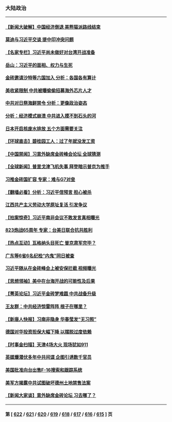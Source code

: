 ### 大陆政治
---
#### [【新闻大破解】中国经济倒退 美熊猫派路线结束](../../pages/ncid277/n14060539.md) 
#### [莫迪与习近平交谈 提中印冲突问题](../../pages/ncid277/n14060615.md) 
#### [【名家专栏】习近平尚未做好对台湾开战准备](../../pages/ncid277/n14060479.md) 
#### [岳山：习近平的面相、权力与生死](../../pages/ncid277/n14060120.md) 
#### [金砖邀请沙特等六国加入 分析：各国各有算计](../../pages/ncid277/n14060562.md) 
#### [美收紧限制 中共被曝偷偷招募海外芯片人才](../../pages/ncid277/n14060258.md) 
#### [中共对日祭海鲜禁令 分析：更像政治姿态](../../pages/ncid277/n14060469.md) 
#### [分析：经济模式崩溃 中共进入摸不到石头的河](../../pages/ncid277/n14060468.md) 
#### [日本开启核废水排放 五个方面需要关注](../../pages/ncid277/n14060237.md) 
#### [【环球直击】碧桂园工人：过了年就没发工资](../../pages/ncid277/n14059608.md) 
#### [【中国禁闻】习意外缺席金砖峰会论坛 全球猜测](../../pages/ncid277/n14059554.md) 
#### [【全球新闻】普里戈津飞机失事 拜登暗示普京为推手](../../pages/ncid277/n14060183.md) 
#### [习推金砖国扩容 专家：难与G7对垒](../../pages/ncid277/n14059737.md) 
#### [【翻墙必看】分析：习近平信预言 担心被杀](../../pages/ncid277/n14060002.md) 
#### [江西共产主义劳动大学原址复活 引发争议](../../pages/ncid277/n14060004.md) 
#### [【拍案惊奇】习近平南非会议不敢发言真相曝光](../../pages/ncid277/n14059985.md) 
#### [823炮战65周年 专家：台美日联合抗共胜利](../../pages/ncid277/n14059697.md) 
#### [【热点互动】瓦格纳头目死亡 普京肃军完毕？](../../pages/ncid277/n14059908.md) 
#### [广东等6省6名纪检“内鬼”同日被查](../../pages/ncid277/n14059970.md) 
#### [习近平随从在金砖峰会上被安保拦截 视频曝光](../../pages/ncid277/n14059943.md) 
#### [【思想领袖】美中在台海开战的可能性及后果](../../pages/ncid277/n14045671.md) 
#### [【菁英论坛】习近平金砖梦难圆 中共战备升级](../../pages/ncid277/n14059857.md) 
#### [王友群：中共经济惊雷阵阵 根子在哪里？](../../pages/ncid277/n14059821.md) 
#### [【新唐人快报】习南非隐身 华春莹发“无习照”](../../pages/ncid277/n14059905.md) 
#### [德国对华投资担保大幅下降 以摆脱过度依赖](../../pages/ncid277/n14059799.md) 
#### [【时事金扫描】天津4场大火 现场犹如911](../../pages/ncid277/n14059713.md) 
#### [英媒爆潜伏多年中共间谍 企图引诱数千官员](../../pages/ncid277/n14059810.md) 
#### [美国批准向台出售F-16搜索和跟踪系统](../../pages/ncid277/n14059781.md) 
#### [美军方揭露中共试图破坏德州土地禁售法案](../../pages/ncid277/n14059726.md) 
#### [【新闻大家谈】意外缺席金砖论坛 习去哪了？](../../pages/ncid277/n14059651.md) 

---
#### 第 [ [622](./622.md) / [621](./621.md) / [620](./620.md) / [619](./619.md) / [618](./618.md) / [617](./617.md) / [616](./616.md) / [615](./615.md) ] 页

